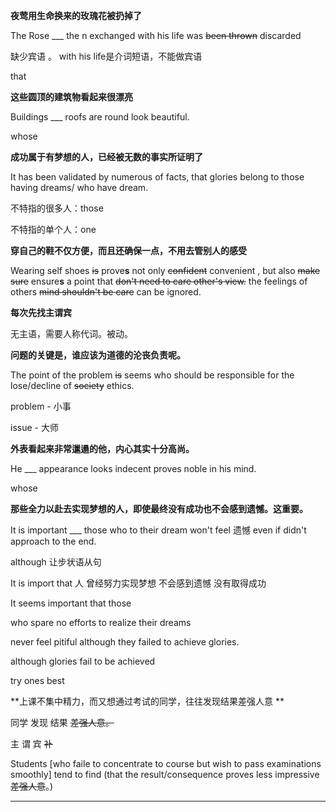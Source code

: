 **夜莺用生命换来的玫瑰花被扔掉了**

The Rose  \_\_\_  the n exchanged with his life was ~~been thrown~~ discarded

缺少宾语 。  with his life是介词短语，不能做宾语

that



**这些圆顶的建筑物看起来很漂亮**

Buildings \_\_\_ roofs are round look beautiful.

whose



**成功属于有梦想的人，已经被无数的事实所证明了**

It has been validated by numerous of facts, that glories belong to those having dreams/ who have dream.

不特指的很多人：those

不特指的单个人：one



**穿自己的鞋不仅方便，而且还确保一点，不用去管别人的感受**

Wearing self shoes ~~is~~ prove**s** not only ~~confident~~ convenient , but also ~~make sure~~ ensure**s** a point that ~~don't need to care other's view.~~     the feelings of others ~~mind shouldn't be care~~ can be ignored.



**每次先找主谓宾**

无主语，需要人称代词。被动。



**问题的关键是，谁应该为道德的沦丧负责呢。**

The point of the problem ~~is~~ seems who should be responsible for the lose/decline  of ~~society~~ ethics. 

problem - 小事

issue - 大师



**外表看起来非常邋遢的他，内心其实十分高尚。**

He   \_\_\_ appearance looks indecent proves noble in his mind.

whose



**那些全力以赴去实现梦想的人，即使最终没有成功也不会感到遗憾。这重要。**



It is important  \_\_\_   those who    to  their dream won't feel  遗憾 even if didn't approach to the end.

although 让步状语从句

It is import    that   人   曾经努力实现梦想   不会感到遗憾   没有取得成功



It seems important that those 

who spare no efforts to realize their dreams

never feel pitiful although they failed to achieve glories.

although glories fail to be achieved 



try ones best 

**上课不集中精力，而又想通过考试的同学，往往发现结果差强人意 **

同学 发现 结果 ~~差强人意。~~

主 谓 宾 ~~补~~

Students \[who  faile to concentrate to course but wish to pass examinations smoothly\] tend to find (that  the result/consequence  proves less impressive~~差强人意~~。)

****

